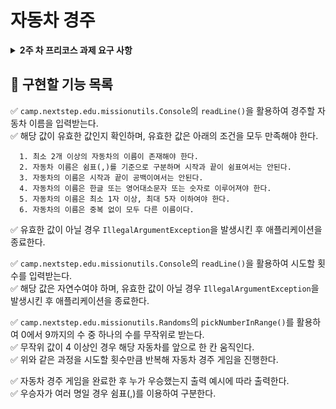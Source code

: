 # 자동차 경주

<details>
  <summary><strong>2주 차 프리코스 과제 요구 사항</strong></summary>
  <div markdown="1">

## 과제 진행 요구 사항
- 미션은 자동차 경주 저장소를 포크하고 클론하는 것으로 시작한다.
- **기능을 구현하기 전 `README.md`에 구현할 기능 목록을 정리**해 추가한다.
- Git의 커밋 단위는 앞 단계에서 `README.md`에 정리한 기능 목록 단위로 추가한다.
    - AngularJS Git Commit Message Conventions을 참고해 커밋 메시지를 작성한다.
- 자세한 과제 진행 방법은 프리코스 진행 가이드 문서를 참고한다.


## 기능 요구 사항
초간단 자동차 경주 게임을 구현한다.
- 주어진 횟수 동안 n대의 자동차는 전진 또는 멈출 수 있다.
- 각 자동차에 이름을 부여할 수 있다. 전진하는 자동차를 출력할 때 자동차 이름을 같이 출력한다.
- 자동차 이름은 쉼표(,)를 기준으로 구분하며 이름은 5자 이하만 가능하다.
- 사용자는 몇 번의 이동을 할 것인지를 입력할 수 있어야 한다.
- 전진하는 조건은 0에서 9 사이에서 무작위 값을 구한 후 무작위 값이 4 이상일 경우이다.
- 자동차 경주 게임을 완료한 후 누가 우승했는지를 알려준다. 우승자는 한 명 이상일 수 있다.
- 우승자가 여러 명일 경우 쉼표(,)를 이용하여 구분한다.
- 사용자가 잘못된 값을 입력할 경우 `IllegalArgumentException`을 발생시킨 후 애플리케이션은 종료되어야 한다.

### 입출력 요구 사항
#### 입력
- 경주할 자동차 이름(이름은 쉼표(,) 기준으로 구분)
```
pobi,woni,jun
```

- 시도할 횟수
```
5
```

#### 출력
- 차수별 실행 결과
```
pobi : --
woni : ----
jun : ---
```

- 단독 우승자 안내 문구
```
최종 우승자 : pobi
```

- 공동 우승자 안내 문구
```
최종 우승자 : pobi, jun
```

#### 실행 결과 예시
```
경주할 자동차 이름을 입력하세요.(이름은 쉼표(,) 기준으로 구분)
pobi,woni,jun
시도할 횟수는 몇 회인가요?
5

실행 결과
pobi : -
woni : 
jun : -

pobi : --
woni : -
jun : --

pobi : ---
woni : --
jun : ---

pobi : ----
woni : ---
jun : ----

pobi : -----
woni : ----
jun : -----

최종 우승자 : pobi, jun
```


## 프로그래밍 요구 사항 1
- JDK 21 버전에서 실행 가능해야 한다.
- 프로그램 실행의 시작점은 `Application`의 `main()`이다.
- build.gradle 파일은 변경할 수 없으며, **제공된 라이브러리 이외의 외부 라이브러리는 사용하지 않는다.**
- 프로그램 종료 시 `System.exit()`를 호출하지 않는다.
- 프로그래밍 요구 사항에서 달리 명시하지 않는 한 파일, 패키지 등의 이름을 바꾸거나 이동하지 않는다.
- 자바 코드 컨벤션을 지키면서 프로그래밍한다.
    - 기본적으로 Java Style Guide를 원칙으로 한다.


## 프로그래밍 요구 사항 2
- indent(인덴트, 들여쓰기) depth를 3이 넘지 않도록 구현한다. 2까지만 허용한다.
  - 예를 들어 while문 안에 if문이 있으면 들여쓰기는 2이다.
  - 힌트: indent(인덴트, 들여쓰기) depth를 줄이는 좋은 방법은 함수(또는 메서드)를 분리하면 된다.
- 3항 연산자를 쓰지 않는다.
- 함수(또는 메서드)가 한 가지 일만 하도록 최대한 작게 만들어라.
- JUnit 5와 AssertJ를 이용하여 정리한 기능 목록이 정상적으로 작동하는지 테스트 코드로 확인한다. 
  - 테스트 도구 사용법이 익숙하지 않다면 아래 문서를 참고하여 학습한 후 테스트를 구현한다. 
    - JUnit 5 User Guide
    - AssertJ User Guide
    - AssertJ Exception Assertions
    - Guide to JUnit 5 Parameterized Tests

### 라이브러리
- `camp.nextstep.edu.missionutils`에서 제공하는 `Randoms` 및 `Console` API를 사용하여 구현해야 한다.
  - Random 값 추출은 `camp.nextstep.edu.missionutils.Randoms`의 `pickNumberInRange()`를 활용한다.
  - 사용자가 입력하는 값은 `camp.nextstep.edu.missionutils.Console`의 `readLine()`을 활용한다.

#### 사용 예시
- 0에서 9까지의 정수 중 한 개의 정수 반환
```
Randoms.pickNumberInRange(0, 9);
```
  </div>
</details>

## 📝 구현할 기능 목록
✅ `camp.nextstep.edu.missionutils.Console`의 `readLine()`을 활용하여 경주할 자동차 이름을 입력받는다.  
✅ 해당 값이 유효한 값인지 확인하며, 유효한 값은 아래의 조건을 모두 만족해야 한다.  
```
  1. 최소 2개 이상의 자동차의 이름이 존재해야 한다.
  2. 자동차 이름은 쉼표(,)를 기준으로 구분하며 시작과 끝이 쉼표여서는 안된다.
  3. 자동차의 이름은 시작과 끝이 공백이여서는 안된다.
  4. 자동차의 이름은 한글 또는 영어대소문자 또는 숫자로 이루어져야 한다.
  5. 자동차의 이름은 최소 1자 이상, 최대 5자 이하여야 한다.
  6. 자동차의 이름은 중복 없이 모두 다른 이름이다.
```
✅ 유효한 값이 아닐 경우 `IllegalArgumentException`을 발생시킨 후 애플리케이션을 종료한다.  


✅ `camp.nextstep.edu.missionutils.Console`의 `readLine()`을 활용하여 시도할 횟수를 입력받는다.  
✅ 해당 값은 자연수여야 하며, 유효한 값이 아닐 경우 `IllegalArgumentException`을 발생시킨 후 애플리케이션을 종료한다.  


✅ `camp.nextstep.edu.missionutils.Randoms`의 `pickNumberInRange()`를 활용하여 0에서 9까지의 수 중 하나의 수를 무작위로 받는다.  
✅ 무작위 값이 4 이상인 경우 해당 자동차를 앞으로 한 칸 움직인다.  
✅ 위와 같은 과정을 시도할 횟수만큼 반복해 자동차 경주 게임을 진행한다.  


✅ 자동차 경주 게임을 완료한 후 누가 우승했는지 출력 예시에 따라 출력한다.  
✅ 우승자가 여러 명일 경우 쉼표(,)를 이용하여 구분한다.